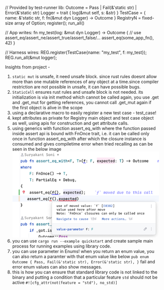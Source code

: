 // Provided by test-runner lib:
Outcome = Pass | Fail(&'static str) | Error(&'static str)
Logger = trait { log(&mut self, s: &str) }
TestCase = { name: &'static str, f: fn(&mut dyn Logger) -> Outcome }
RegistryN = fixed-size array of Option<TestCase>; register(); run_all()

// App writes:
fn my_test(log: &mut dyn Logger) -> Outcome {
// use assert_eq/assert_ne/assert_true/assert_false/...
assert_eq(some_app_fn(), 42)
}

// Harness wires:
REG.register(TestCase{name: "my_test", f: my_test});
REG.run_all(&mut logger);

Insights from project -

1. `static mut` is unsafe, it need unsafe block. since rust rules doesnt allow more than one mutable references of any
   object at a time.since compiler restriction
   are not possible in unsafe, it can have possible bugs.
2. `StaticCell` ensures rust rules and unsafe block is not needed. its initialization is via init method which cannot be
   called again, you use .get and .get_mut for getting references,
   you cannot call .get_mut again if the first object is alive in the scope
3. using a declarative macro to easily register a new test case - test_case!
4. kept attributes as private for Registry main object and test case object as well, using apis for construction and get
   attribute calls.
5. using generics with function assert_eq_with where the function passed inside assert api is bound with FnOnce trait,
   i.e. it can be called only once in function assert_eq_with after which the closure instance is
   consumed and gives compiletime error when tried recalling as can be seen in the below image
   ![img.png](img.png)
6. you can use `cargo run --example quickstart` and create sample main process for running examples using library code.
7. you can use parameter in Enums! when you return an enum value, you can also return a paramter with that enum value
   like below
   `pub enum Outcome {
       Pass,
       Fail(&'static str),
       Error(&'static str),
   }` fail and error enum values can also show messages.
8. this is how you can ensure that standard library code is not linked to the binary and putting a condition that a
   particular feature `std` should not be active
   `#![cfg_attr(not(feature = "std"), no_std)]`